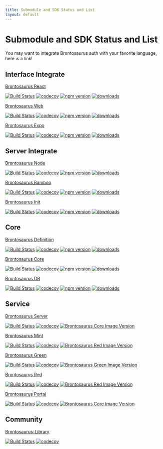 ```yaml
---
title: Submodule and SDK Status and List
layout: default
---
```


# Submodule and SDK Status and List

You may want to integrate Brontosaurus auth with your favorite language, here is a link!

## Interface Integrate

[Brontosaurus React](//github.com/SudoDotDog/Brontosaurus-React)

[![Build Status](//travis-ci.com/SudoDotDog/Brontosaurus-React.svg?branch=master)](//travis-ci.com/SudoDotDog/Brontosaurus-React)
[![codecov](//codecov.io/gh/SudoDotDog/Brontosaurus-React/branch/master/graph/badge.svg)](//codecov.io/gh/SudoDotDog/Brontosaurus-React)
[![npm version](//badge.fury.io/js/%40brontosaurus%2Freact.svg)](//badge.fury.io/js/%40brontosaurus%2Freact)
[![downloads](//img.shields.io/npm/dm/@brontosaurus/react.svg)](//www.npmjs.com/package/@brontosaurus/react)

[Brontosaurus Web](//github.com/SudoDotDog/Brontosaurus-Web)

[![Build Status](//travis-ci.com/SudoDotDog/Brontosaurus-Web.svg?branch=master)](//travis-ci.com/SudoDotDog/Brontosaurus-Web)
[![codecov](//codecov.io/gh/SudoDotDog/Brontosaurus-Web/branch/master/graph/badge.svg)](//codecov.io/gh/SudoDotDog/Brontosaurus-Web)
[![npm version](//badge.fury.io/js/%40brontosaurus%2Fweb.svg)](//badge.fury.io/js/%40brontosaurus%2Fweb)
[![downloads](//img.shields.io/npm/dm/@brontosaurus/web.svg)](//www.npmjs.com/package/@brontosaurus/web)

[Brontosaurus Expo](//github.com/SudoDotDog/Brontosaurus-Expo)

[![Build Status](//travis-ci.com/SudoDotDog/Brontosaurus-Expo.svg?branch=master)](//travis-ci.com/SudoDotDog/Brontosaurus-Expo)
[![codecov](//codecov.io/gh/SudoDotDog/Brontosaurus-Expo/branch/master/graph/badge.svg)](//codecov.io/gh/SudoDotDog/Brontosaurus-Expo)
[![npm version](//badge.fury.io/js/%40brontosaurus%2Fexpo.svg)](//badge.fury.io/js/%40brontosaurus%2Fexpo)
[![downloads](//img.shields.io/npm/dm/@brontosaurus/expo.svg)](//www.npmjs.com/package/@brontosaurus/expo)

## Server Integrate

[Brontosaurus Node](//github.com/SudoDotDog/Brontosaurus-Node)

[![Build Status](//travis-ci.com/SudoDotDog/Brontosaurus-Node.svg?branch=master)](//travis-ci.com/SudoDotDog/Brontosaurus-Node)
[![codecov](//codecov.io/gh/SudoDotDog/Brontosaurus-Node/branch/master/graph/badge.svg)](//codecov.io/gh/SudoDotDog/Brontosaurus-Node)
[![npm version](//badge.fury.io/js/%40brontosaurus%2Fnode.svg)](//badge.fury.io/js/%40brontosaurus%2Fnode)
[![downloads](//img.shields.io/npm/dm/@brontosaurus/node.svg)](//www.npmjs.com/package/@brontosaurus/node)

[Brontosaurus Bamboo](//github.com/SudoDotDog/Brontosaurus-Bamboo)

[![Build Status](//travis-ci.com/SudoDotDog/Brontosaurus-Bamboo.svg?branch=master)](//travis-ci.com/SudoDotDog/Brontosaurus-Bamboo)
[![codecov](//codecov.io/gh/SudoDotDog/Brontosaurus-Bamboo/branch/master/graph/badge.svg)](//codecov.io/gh/SudoDotDog/Brontosaurus-Bamboo)
[![npm version](//badge.fury.io/js/%40brontosaurus%2Fbamboo.svg)](//badge.fury.io/js/%40brontosaurus%2Fbamboo)
[![downloads](//img.shields.io/npm/dm/@brontosaurus/bamboo.svg)](//www.npmjs.com/package/@brontosaurus/bamboo)

[Brontosaurus Init](//github.com/SudoDotDog/Brontosaurus-Init)

[![Build Status](//travis-ci.com/SudoDotDog/Brontosaurus-Init.svg?branch=master)](//travis-ci.com/SudoDotDog/Brontosaurus-Init)
[![codecov](//codecov.io/gh/SudoDotDog/Brontosaurus-Init/branch/master/graph/badge.svg)](//codecov.io/gh/SudoDotDog/Brontosaurus-Init)
[![npm version](//badge.fury.io/js/%40sudoo%2Finit.svg)](//badge.fury.io/js/%40sudoo%2Finit)
[![downloads](//img.shields.io/npm/dm/@sudoo/init.svg)](//www.npmjs.com/package/@sudoo/init)

## Core

[Brontosaurus Definition](//github.com/SudoDotDog/Brontosaurus-Definition)

[![Build Status](//travis-ci.com/SudoDotDog/Brontosaurus-Definition.svg?branch=master)](//travis-ci.com/SudoDotDog/Brontosaurus-Definition)
[![codecov](//codecov.io/gh/SudoDotDog/Brontosaurus-Definition/branch/master/graph/badge.svg)](//codecov.io/gh/SudoDotDog/Brontosaurus-Definition)
[![npm version](//badge.fury.io/js/%40brontosaurus%2Fdefinition.svg)](//badge.fury.io/js/%40brontosaurus%2Fdefinition)
[![downloads](//img.shields.io/npm/dm/@brontosaurus/definition.svg)](//www.npmjs.com/package/@brontosaurus/definition)

[Brontosaurus Core](//github.com/SudoDotDog/Brontosaurus-Core)

[![Build Status](//travis-ci.com/SudoDotDog/Brontosaurus-Core.svg?branch=master)](//travis-ci.com/SudoDotDog/Brontosaurus-Core)
[![codecov](//codecov.io/gh/SudoDotDog/Brontosaurus-Core/branch/master/graph/badge.svg)](//codecov.io/gh/SudoDotDog/Brontosaurus-Core)
[![npm version](//badge.fury.io/js/%40brontosaurus%2Fcore.svg)](//badge.fury.io/js/%40brontosaurus%2Fcore)
[![downloads](//img.shields.io/npm/dm/@brontosaurus/core.svg)](//www.npmjs.com/package/@brontosaurus/core)

[Brontosaurus DB](//github.com/SudoDotDog/Brontosaurus-DB)

[![Build Status](//travis-ci.com/SudoDotDog/Brontosaurus-DB.svg?branch=master)](//travis-ci.com/SudoDotDog/Brontosaurus-DB)
[![codecov](//codecov.io/gh/SudoDotDog/Brontosaurus-DB/branch/master/graph/badge.svg)](//codecov.io/gh/SudoDotDog/Brontosaurus-DB)
[![npm version](//badge.fury.io/js/%40brontosaurus%2Fdb.svg)](//www.npmjs.com/package/@brontosaurus/db)
[![downloads](//img.shields.io/npm/dm/@brontosaurus/db.svg)](//www.npmjs.com/package/@brontosaurus/db)

## Service

[Brontosaurus Server](//github.com/SudoDotDog/Brontosaurus-Server)

[![Build Status](//travis-ci.com/SudoDotDog/Brontosaurus-Server.svg?branch=master)](//travis-ci.com/SudoDotDog/Brontosaurus-Server)
[![codecov](//codecov.io/gh/SudoDotDog/Brontosaurus-Server/branch/master/graph/badge.svg)](//codecov.io/gh/SudoDotDog/Brontosaurus-Server)
[![Brontosaurus Core Image Version](//img.shields.io/docker/v/brontosaurus/core?label=brontosaurus%2Fcore&sort=semver)](//hub.docker.com/r/brontosaurus/core)

[Brontosaurus Mint](//github.com/SudoDotDog/Brontosaurus-Mint)

[![Build Status](//travis-ci.com/SudoDotDog/Brontosaurus-Mint.svg?branch=master)](//travis-ci.com/SudoDotDog/Brontosaurus-Mint)
[![codecov](//codecov.io/gh/SudoDotDog/Brontosaurus-Mint/branch/master/graph/badge.svg)](//codecov.io/gh/SudoDotDog/Brontosaurus-Mint)
[![Brontosaurus Red Image Version](//img.shields.io/docker/v/brontosaurus/red?color=red&label=brontosaurus%2Fred&sort=semver)](//hub.docker.com/r/brontosaurus/red)

[Brontosaurus Green](//github.com/SudoDotDog/Brontosaurus-Green)

[![Build Status](//travis-ci.com/SudoDotDog/Brontosaurus-Green.svg?branch=master)](//travis-ci.com/SudoDotDog/Brontosaurus-Green)
[![codecov](//codecov.io/gh/SudoDotDog/Brontosaurus-Green/branch/master/graph/badge.svg)](//codecov.io/gh/SudoDotDog/Brontosaurus-Green)
[![Brontosaurus Green Image Version](//img.shields.io/docker/v/brontosaurus/green?color=green&label=brontosaurus%2Fgreen&sort=semver)](//hub.docker.com/r/brontosaurus/green)

[Brontosaurus Red](//github.com/SudoDotDog/Brontosaurus-Red)

[![Build Status](//travis-ci.com/SudoDotDog/Brontosaurus-Red.svg?branch=master)](//travis-ci.com/SudoDotDog/Brontosaurus-Red)
[![codecov](//codecov.io/gh/SudoDotDog/Brontosaurus-Red/branch/master/graph/badge.svg)](//codecov.io/gh/SudoDotDog/Brontosaurus-Red)
[![Brontosaurus Red Image Version](//img.shields.io/docker/v/brontosaurus/red?color=red&label=brontosaurus%2Fred&sort=semver)](//hub.docker.com/r/brontosaurus/red)

[Brontosaurus Portal](//github.com/SudoDotDog/Brontosaurus-Portal)

[![Build Status](//travis-ci.com/SudoDotDog/Brontosaurus-Portal.svg?branch=master)](//travis-ci.com/SudoDotDog/Brontosaurus-Portal)
[![codecov](//codecov.io/gh/SudoDotDog/Brontosaurus-Portal/branch/master/graph/badge.svg)](//codecov.io/gh/SudoDotDog/Brontosaurus-Portal)
[![Brontosaurus Core Image Version](//img.shields.io/docker/v/brontosaurus/core?label=brontosaurus%2Fcore&sort=semver)](//hub.docker.com/r/brontosaurus/core)

## Community

[Brontosaurus-Library](//github.com/SudoDotDog/Brontosaurus-Library)

[![Build Status](//travis-ci.com/SudoDotDog/Brontosaurus-Library.svg?branch=master)](//travis-ci.com/SudoDotDog/Brontosaurus-Library)
[![codecov](//codecov.io/gh/SudoDotDog/Brontosaurus-Library/branch/master/graph/badge.svg)](//codecov.io/gh/SudoDotDog/Brontosaurus-Library)
